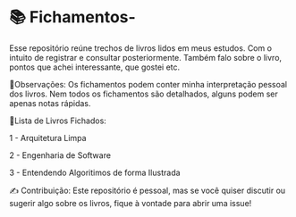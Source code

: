 # 📚 Fichamentos-
Esse repositório reúne trechos de livros lidos em meus estudos. Com o intuito de registrar e consultar posteriormente. 
Também falo sobre o livro, pontos que achei interessante, que gostei etc. 

📌Observações: Os fichamentos podem conter minha interpretação pessoal dos livros.
Nem todos os fichamentos são detalhados, alguns podem ser apenas notas rápidas.


📝Lista de Livros Fichados:

1 - Arquitetura Limpa 

2 - Engenharia de Software 

3 - Entendendo Algoritimos de forma Ilustrada


✍️ Contribuição: Este repositório é pessoal, mas se você quiser discutir ou sugerir algo sobre os livros, fique à vontade para abrir uma issue!





